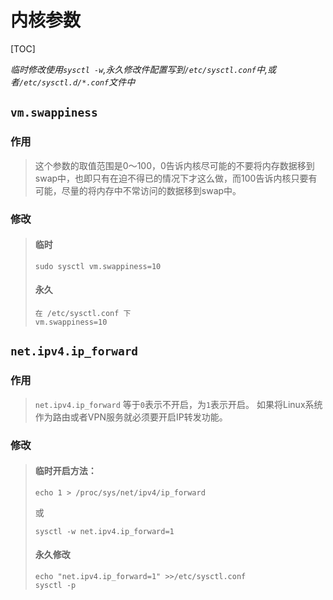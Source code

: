# 内核参数

[TOC]

*临时修改使用`sysctl -w`,永久修改件配置写到`/etc/sysctl.conf`中,或者`/etc/sysctl.d/*.conf`文件中*

## `vm.swappiness`

### 作用

> 这个参数的取值范围是0～100，0告诉内核尽可能的不要将内存数据移到swap中，也即只有在迫不得已的情况下才这么做，而100告诉内核只要有可能，尽量的将内存中不常访问的数据移到swap中。

### 修改

> #### 临时
>
> ```
> sudo sysctl vm.swappiness=10
> ```
>
> #### 永久
>
> ```
> 在 /etc/sysctl.conf 下
> vm.swappiness=10
> ```

## `net.ipv4.ip_forward`

### 作用

>  `net.ipv4.ip_forward` 等于`0`表示不开启，为`1`表示开启。
> 如果将Linux系统作为路由或者VPN服务就必须要开启IP转发功能。

### 修改

> #### 临时开启方法：
>
> ```
> echo 1 > /proc/sys/net/ipv4/ip_forward
> ```
>
> 或
>
> ```
> sysctl -w net.ipv4.ip_forward=1
> ```
>
> #### 永久修改
>
> ```
> echo "net.ipv4.ip_forward=1" >>/etc/sysctl.conf
> sysctl -p
> ```

